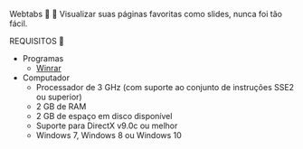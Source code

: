 Webtabs :1st_place_medal: :star2: 
Visualizar suas páginas favoritas como slides, nunca foi tão fácil.

REQUISITOS :pushpin:
- Programas
  - [Winrar](https://www.winrarbrasil.com.br/winrar/download.mv)
- Computador
  - Processador de 3 GHz (com suporte ao conjunto de instruções SSE2 ou superior)
  - 2 GB de RAM
  - 2 GB de espaço em disco disponível
  - Suporte para DirectX v9.0c ou melhor
  - Windows 7, Windows 8 ou Windows 10